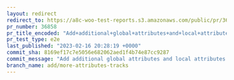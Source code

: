 ```yaml
---
layout: redirect
redirect_to: https://a8c-woo-test-reports.s3.amazonaws.com/public/pr/36858/e2e/index.html
pr_number: 36858
pr_title_encoded: "Add+additional+global+attributes+and+local+attributes+information+when+saving+product+attributes"
pr_test_type: e2e
last_published: "2023-02-16 20:28:19 +0000"
commit_sha: 8169ef17c7e5056e682062aed1f4b74e87cc9287
commit_message: "Add additional global attributes and local attributes information whe…"
branch_name: add/more-attributes-tracks
---
```

